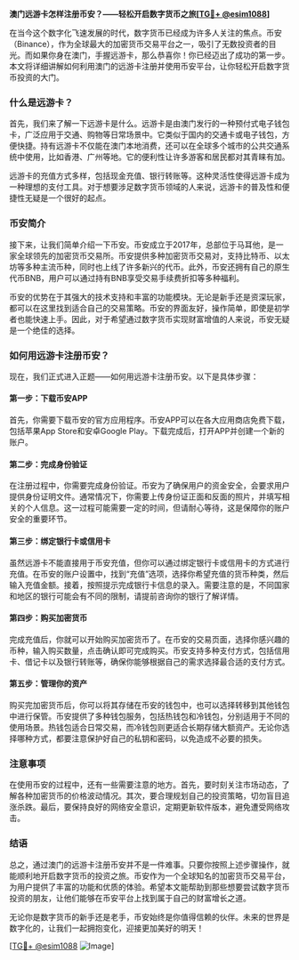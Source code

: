 **澳门远游卡怎样注册币安？——轻松开启数字货币之旅[[TG💪+ @esim1088](https://t.me/s/esim1088)]**

在当今这个数字化飞速发展的时代，数字货币已经成为许多人关注的焦点。币安（Binance），作为全球最大的加密货币交易平台之一，吸引了无数投资者的目光。而如果你身在澳门，手握远游卡，那么恭喜你！你已经迈出了成功的第一步。本文将详细讲解如何利用澳门的远游卡注册并使用币安平台，让你轻松开启数字货币投资的大门。

### 什么是远游卡？

首先，我们来了解一下远游卡是什么。远游卡是由澳门发行的一种预付式电子钱包卡，广泛应用于交通、购物等日常场景中。它类似于国内的交通卡或电子钱包，方便快捷。持有远游卡不仅能在澳门本地消费，还可以在全球多个城市的公共交通系统中使用，比如香港、广州等地。它的便利性让许多游客和居民都对其青睐有加。

远游卡的充值方式多样，包括现金充值、银行转账等。这种灵活性使得远游卡成为一种理想的支付工具。对于想要涉足数字货币领域的人来说，远游卡的普及性和便捷性无疑是一个很好的起点。

### 币安简介

接下来，让我们简单介绍一下币安。币安成立于2017年，总部位于马耳他，是一家全球领先的加密货币交易所。币安提供多种加密货币交易对，支持比特币、以太坊等多种主流币种，同时也上线了许多新兴的代币。此外，币安还拥有自己的原生代币BNB，用户可以通过持有BNB享受交易手续费折扣等多种福利。

币安的优势在于其强大的技术支持和丰富的功能模块。无论是新手还是资深玩家，都可以在这里找到适合自己的交易策略。币安的界面友好，操作简单，即使是初学者也能快速上手。因此，对于希望通过数字货币实现财富增值的人来说，币安无疑是一个绝佳的选择。

### 如何用远游卡注册币安？

现在，我们正式进入正题——如何用远游卡注册币安。以下是具体步骤：

#### 第一步：下载币安APP

首先，你需要下载币安的官方应用程序。币安APP可以在各大应用商店免费下载，包括苹果App Store和安卓Google Play。下载完成后，打开APP并创建一个新的账户。

#### 第二步：完成身份验证

在注册过程中，你需要完成身份验证。币安为了确保用户的资金安全，会要求用户提供身份证明文件。通常情况下，你需要上传身份证正面和反面的照片，并填写相关的个人信息。这一过程可能需要一定的时间，但请耐心等待，这是保障你的账户安全的重要环节。

#### 第三步：绑定银行卡或信用卡

虽然远游卡不能直接用于币安充值，但你可以通过绑定银行卡或信用卡的方式进行充值。在币安的账户设置中，找到“充值”选项，选择你希望充值的货币种类，然后输入充值金额。接着，按照提示完成银行卡信息的录入。需要注意的是，不同国家和地区的银行可能会有不同的限制，请提前咨询你的银行了解详情。

#### 第四步：购买加密货币

完成充值后，你就可以开始购买加密货币了。在币安的交易页面，选择你感兴趣的币种，输入购买数量，点击确认即可完成购买。币安支持多种支付方式，包括信用卡、借记卡以及银行转账等，确保你能够根据自己的需求选择最合适的支付方式。

#### 第五步：管理你的资产

购买完加密货币后，你可以将其存储在币安的钱包中，也可以选择转移到其他钱包中进行保管。币安提供了多种钱包服务，包括热钱包和冷钱包，分别适用于不同的使用场景。热钱包适合日常交易，而冷钱包则更适合长期存储大额资产。无论你选择哪种方式，都要注意保护好自己的私钥和密码，以免造成不必要的损失。

### 注意事项

在使用币安的过程中，还有一些需要注意的地方。首先，要时刻关注市场动态，了解各种加密货币的价格波动情况。其次，要合理规划自己的投资策略，切勿盲目追涨杀跌。最后，要保持良好的网络安全意识，定期更新软件版本，避免遭受网络攻击。

### 结语

总之，通过澳门的远游卡注册币安并不是一件难事。只要你按照上述步骤操作，就能顺利地开启数字货币的投资之旅。币安作为一个全球知名的加密货币交易平台，为用户提供了丰富的功能和优质的体验。希望本文能帮助到那些想要尝试数字货币投资的朋友，让他们能够在币安平台上找到属于自己的财富增长之道。

无论你是数字货币的新手还是老手，币安始终是你值得信赖的伙伴。未来的世界是数字化的，让我们一起拥抱变化，迎接更加美好的明天！

[[TG💪+ @esim1088](https://t.me/s/esim1088) ![Image](https://i.postimg.cc/4NQfJmqS/Snipaste-2025-05-13-00-14-12.png)]